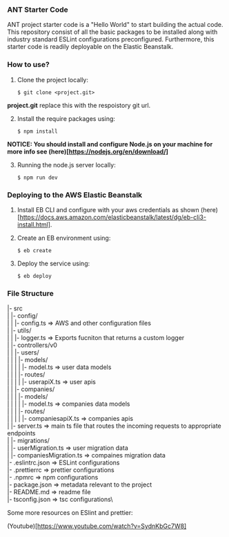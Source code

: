 ### ANT Starter Code

ANT project starter code is a "Hello World" to start building the actual code. This repository consist of all the basic packages to be installed along with industry standard ESLint configurations preconfigured. Furthermore, this starter code is readily deployable on the Elastic Beanstalk.

### How to use?

1. Clone the project locally:

   `$ git clone <project.git>`

**project.git** replace this with the respoistory git url.

2. Install the require packages using:

   `$ npm install`

**NOTICE: You should install and configure Node.js on your machine for more info see (here)[https://nodejs.org/en/download/]**

3. Running the node.js server locally:

   `$ npm run dev`

### Deploying to the AWS Elastic Beanstalk

1. Install EB CLI and configure with your aws credentials as shown (here)[https://docs.aws.amazon.com/elasticbeanstalk/latest/dg/eb-cli3-install.html].

2. Create an EB environment using:

   `$ eb create`

3. Deploy the service using:

   `$ eb deploy`

### File Structure

|\- src\
|   |\- config/\
|   |   |\- config.ts => AWS and other configuration files\
|   |\- utils/\
|   |   |\- logger.ts => Exports fucniton that returns a custom logger\
|   |\- controllers/v0\
|   |   |\- users/\
|   |   |   |\- models/\
|   |   |   |   |\- model.ts => user data models\
|   |   |   |\- routes/\
|   |   |   |   |\- userapiX.ts => user apis\
|   |   |\- companies/\
|   |   |   |\- models/\
|   |   |   |   |\- model.ts => companies data models\
|   |   |   |\- routes/\
|   |   |   |   |\- companiesapiX.ts => companies apis\
|   |\- server.ts => main ts file that routes the incoming requests to appropriate endpoints\
|   |\- migrations/\
|       |\- userMigration.ts => user migration data\
|       |\- companiesMigration.ts => compaines migration data\
|\- .eslintrc.json => ESLint configurations\
|\- .prettierrc => prettier configurations\
|\- .npmrc => npm configurations\
|\- package.json => metadata relevant to the project\
|\- README.md => readme file\
|\- tsconfig.json => tsc configurations\

Some more resources on ESlint and prettier:

(Youtube)[https://www.youtube.com/watch?v=SydnKbGc7W8]
